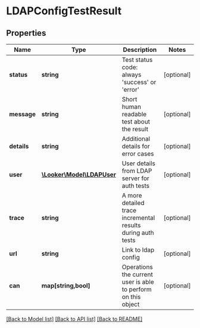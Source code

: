 # LDAPConfigTestResult

## Properties
Name | Type | Description | Notes
------------ | ------------- | ------------- | -------------
**status** | **string** | Test status code: always &#39;success&#39; or &#39;error&#39; | [optional] 
**message** | **string** | Short human readable test about the result | [optional] 
**details** | **string** | Additional details for error cases | [optional] 
**user** | [**\Looker\Model\LDAPUser**](LDAPUser.md) | User details from LDAP server for auth tests | [optional] 
**trace** | **string** | A more detailed trace incremental results during auth tests | [optional] 
**url** | **string** | Link to ldap config | [optional] 
**can** | **map[string,bool]** | Operations the current user is able to perform on this object | [optional] 

[[Back to Model list]](../README.md#documentation-for-models) [[Back to API list]](../README.md#documentation-for-api-endpoints) [[Back to README]](../README.md)


